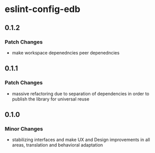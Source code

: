 # eslint-config-edb

## 0.1.2

### Patch Changes

- make workspace depenedncies peer depenedncies

## 0.1.1

### Patch Changes

- massive refactoring due to separation of dependencies in order to publish the library for universal reuse

## 0.1.0

### Minor Changes

- stabilizing interfaces and make UX and Design improvements in all areas, translation and behavioral adaptation
